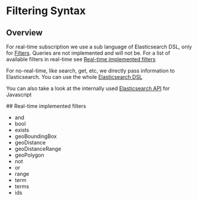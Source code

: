 # Filtering Syntax

## Overview

For real-time subscription we use a sub language of Elasticsearch DSL, only for [Filters](https://www.elastic.co/guide/en/elasticsearch/reference/current/query-dsl-filters.html). Queries are not implemented and will not be.
For a list of available filters in real-time see [Real-time implemented filters](#real-time-filters)

For no-real-time, like search, get, etc, we directly pass information to Elasticsearch. You can use the whole [Elasticsearch DSL](https://www.elastic.co/guide/en/elasticsearch/reference/current/query-dsl.html)

You can also take a look at the internally used [Elasticsearch API](https://www.elastic.co/guide/en/elasticsearch/client/javascript-api/current/api-reference.html) for Javascript

<a name="real-time-filters" />
## Real-time implemented filters

* and
* bool
* exists
* geoBoundingBox
* geoDistance
* geoDistanceRange
* geoPolygon
* not
* or
* range
* term
* terms
* ids